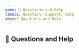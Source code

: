 ```yaml
---
name: 🤔 Questions and Help
labels: Question, Support, Help
about: Questions and Help
---
```


## 🤔 Questions and Help

<!-- Add your question here. -->
